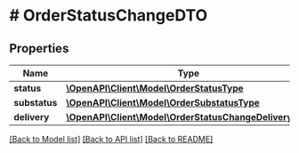 # # OrderStatusChangeDTO

## Properties

Name | Type | Description | Notes
------------ | ------------- | ------------- | -------------
**status** | [**\OpenAPI\Client\Model\OrderStatusType**](OrderStatusType.md) |  |
**substatus** | [**\OpenAPI\Client\Model\OrderSubstatusType**](OrderSubstatusType.md) |  | [optional]
**delivery** | [**\OpenAPI\Client\Model\OrderStatusChangeDeliveryDTO**](OrderStatusChangeDeliveryDTO.md) |  | [optional]

[[Back to Model list]](../../README.md#models) [[Back to API list]](../../README.md#endpoints) [[Back to README]](../../README.md)
